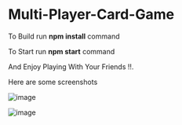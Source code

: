 # Multi-Player-Card-Game

To Build run **npm install** command  
  
To Start run **npm start** command

And Enjoy Playing With Your Friends !!.  
  
Here are some screenshots

![image](https://user-images.githubusercontent.com/71303408/231751638-da0908d2-b58d-4185-b5a0-ad297dff1277.png)  

![image](https://user-images.githubusercontent.com/71303408/231751886-e5735862-f91d-4372-aea3-1f68d6ad0084.png)
